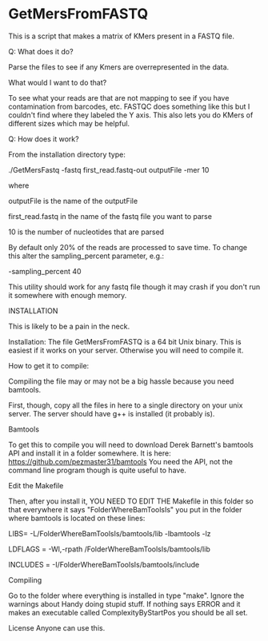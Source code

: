 GetMersFromFASTQ
================

This is a script that makes a matrix of KMers present in a FASTQ file. 

Q: What does it do?

Parse the files to see if any Kmers are overrepresented in the data.


What would I want to do that?

To see what your reads are that are not mapping to see if you have contamination from barcodes, etc.  FASTQC does something like this but I couldn't find where they labeled the Y axis.  This also lets you do KMers of different sizes which may be helpful.


Q: How does it work? 

From the installation directory type:

./GetMersFastq -fastq first_read.fastq-out outputFile -mer 10

where 

outputFile is the name of the outputFile

first_read.fastq in the name of the fastq file you want to parse

10 is the number of nucleotides that are parsed


By default only 20% of the reads are processed to save time.  To change this alter the sampling_percent parameter, e.g.:

-sampling_percent 40


This utility should work for any fastq file though it may crash if you don't run it somewhere with enough memory.  


INSTALLATION

This is likely to be a pain in the neck.

Installation: The file GetMersFromFASTQ is a 64 bit Unix binary. This is easiest if it works on your server. Otherwise you will need to compile it.

How to get it to compile:

Compiling the file may or may not be a big hassle because you need bamtools.

First, though, copy all the files in here to a single directory on your unix server. The server should have g++ is installed (it probably is).

Bamtools

To get this to compile you will need to download Derek Barnett's bamtools API and install it in a folder somewhere. It is here: https://github.com/pezmaster31/bamtools You need the API, not the command line program though is quite useful to have. 

Edit the Makefile

Then, after you install it, YOU NEED TO EDIT THE Makefile in this folder so that everywhere it says "FolderWhereBamToolsIs" you put in the folder where bamtools is located on these lines:

LIBS= -L/FolderWhereBamToolsIs/bamtools/lib -lbamtools -lz

LDFLAGS = -Wl,-rpath /FolderWhereBamToolsIs/bamtools/lib

INCLUDES = -I/FolderWhereBamToolsIs/bamtools/include

Compiling

Go to the folder where everything is installed in type "make". Ignore the warnings about Handy doing stupid stuff. If nothing says ERROR and it makes an executable called ComplexityByStartPos you should be all set.

License
Anyone can use this.
